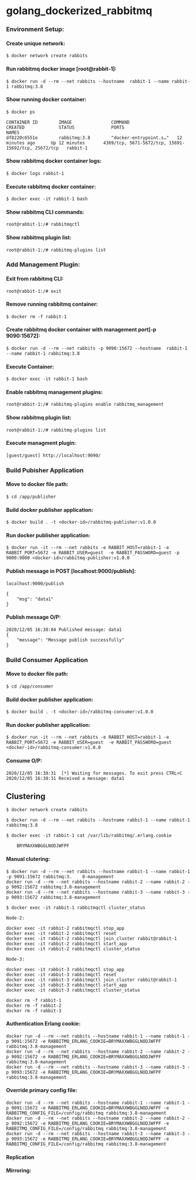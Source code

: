 # golang_dockerized_rabbitmq

### Environment Setup:

#### Create unique network:
    $ docker network create rabbits

#### Run rabbitmq docker image [root@rabbit-1]: 
    $ docker run -d --rm --net rabbits --hostname  rabbit-1 --name rabbit-1 rabbitmq:3.8

#### Show running docker container:
    $ docker ps

    CONTAINER ID        IMAGE               COMMAND                  CREATED             STATUS              PORTS                                                 NAMES
    df8220c6551e        rabbitmq:3.8        "docker-entrypoint.s…"   12 minutes ago      Up 12 minutes       4369/tcp, 5671-5672/tcp, 15691-15692/tcp, 25672/tcp   rabbit-1

#### Show rabbitmq docker container logs:
    $ docker logs rabbit-1

#### Execute rabbitmq docker container:
    $ docker exec -it rabbit-1 bash

#### Show rabbitmq CLI commands:
    root@rabbit-1:/# rabbitmqctl

#### Show rabbitmq plugin list:
    root@rabbit-1:/# rabbitmq-plugins list

### Add Management Plugin:

#### Exit from rabbitmq CLI:
    root@rabbit-1:/# exit

#### Remove running rabbitmq container:
    $ docker rm -f rabbit-1

#### Create rabbitmq docker container with management port[-p 9090:15672]:
    $ docker run -d --rm --net rabbits -p 9090:15672 --hostname  rabbit-1 --name rabbit-1 rabbitmq:3.8

#### Execute Container:
    $ docker exec -it rabbit-1 bash

#### Enable rabbitmq management plugins:
    root@rabbit-1:/# rabbitmq-plugins enable rabbitmq_management

#### Show rabbitmq plugin list:
    root@rabbit-1:/# rabbitmq-plugins list

#### Execute managment plugin:
    [guest/guest] http://localhost:9090/

### Build Pubisher Application

#### Move to docker file path:
    $ cd /app/publisher

#### Build docker publisher application:
    $ docker build . -t <docker-id>/rabbitmq-publisher:v1.0.0

#### Run docker publisher application:
    $ docker run -it --rm --net rabbits -e RABBIT_HOST=rabbit-1 -e RABBIT_PORT=5672 -e RABBIT_USER=guest  -e RABBIT_PASSWORD=guest -p 9000:9000 <docker-id>/rabbitmq-publisher:v1.0.0

#### Publish message in POST [localhost:9000/publish]:
    localhost:9000/publish
    
    {
        "msg": "data1"
    }

#### Publish message O/P:
    2020/12/05 16:38:04 Published message: data1
    {
        "message": "Message publish successfully"
    }

### Build Consumer Application

#### Move to docker file path:
    $ cd /app/consumer

#### Build docker publisher application:
    $ docker build . -t <docker-id>/rabbitmq-consumer:v1.0.0

#### Run docker publisher application:
    $ docker run -it --rm --net rabbits -e RABBIT_HOST=rabbit-1 -e RABBIT_PORT=5672 -e RABBIT_USER=guest  -e RABBIT_PASSWORD=guest <docker-id>/rabbitmq-consumer:v1.0.0

#### Consume O/P:
    2020/12/05 16:38:31  [*] Waiting for messages. To exit press CTRL+C
    2020/12/05 16:38:31 Received a message: data1

## Clustering


    $ docker network create rabbits

    $ docker run -d --rm --net rabbits --hostname rabbit-1 --name rabbit-1 rabbitmq:3.8

    $ docker exec -it rabbit-1 cat /var/lib/rabbitmq/.erlang.cookie

        BRYMAXXWBGGLNODJWFPF

#### Manual clutering:
   
    $ docker run -d --rm --net rabbits --hostname rabbit-1 --name rabbit-1 -p 9091:15672 rabbitmq:3.    8-management
    docker run -d --rm --net rabbits --hostname rabbit-2 --name rabbit-2 -p 9092:15672 rabbitmq:3.8-management
    docker run -d --rm --net rabbits --hostname rabbit-3 --name rabbit-3 -p 9093:15672 rabbitmq:3.8-management

    $ docker exec -it rabbit-1 rabbitmqctl cluster_status

    Node-2:

    docker exec -it rabbit-2 rabbitmqctl stop_app
    docker exec -it rabbit-2 rabbitmqctl reset
    docker exec -it rabbit-2 rabbitmqctl join_cluster rabbit@rabbit-1
    docker exec -it rabbit-2 rabbitmqctl start_app
    docker exec -it rabbit-2 rabbitmqctl cluster_status

    Node-3:

    docker exec -it rabbit-3 rabbitmqctl stop_app
    docker exec -it rabbit-3 rabbitmqctl reset
    docker exec -it rabbit-3 rabbitmqctl join_cluster rabbit@rabbit-1
    docker exec -it rabbit-3 rabbitmqctl start_app
    docker exec -it rabbit-3 rabbitmqctl cluster_status

    docker rm -f rabbit-1
    docker rm -f rabbit-2
    docker rm -f rabbit-3

#### Authentication Erlang cookie:

    docker run -d --rm --net rabbits --hostname rabbit-1 --name rabbit-1 -p 9091:15672 -e RABBITMQ_ERLANG_COOKIE=BRYMAXXWBGGLNODJWFPF rabbitmq:3.8-management
    docker run -d --rm --net rabbits --hostname rabbit-2 --name rabbit-2 -p 9092:15672 -e RABBITMQ_ERLANG_COOKIE=BRYMAXXWBGGLNODJWFPF rabbitmq:3.8-management
    docker run -d --rm --net rabbits --hostname rabbit-3 --name rabbit-3 -p 9093:15672 -e RABBITMQ_ERLANG_COOKIE=BRYMAXXWBGGLNODJWFPF rabbitmq:3.8-management


#### Override primary config file:

    docker run -d --rm --net rabbits --hostname rabbit-1 --name rabbit-1 -p 9091:15672 -e RABBITMQ_ERLANG_COOKIE=BRYMAXXWBGGLNODJWFPF -e RABBITMQ_CONFIG_FILE=/config/rabbitmq rabbitmq:3.8-management
    docker run -d --rm --net rabbits --hostname rabbit-2 --name rabbit-2 -p 9092:15672 -e RABBITMQ_ERLANG_COOKIE=BRYMAXXWBGGLNODJWFPF -e RABBITMQ_CONFIG_FILE=/config/rabbitmq rabbitmq:3.8-management
    docker run -d --rm --net rabbits --hostname rabbit-3 --name rabbit-3 -p 9093:15672 -e RABBITMQ_ERLANG_COOKIE=BRYMAXXWBGGLNODJWFPF -e RABBITMQ_CONFIG_FILE=/config/rabbitmq rabbitmq:3.8-management

#### Replication


#### Mirroring: